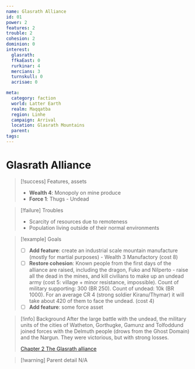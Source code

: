 ```yaml
---
name: Glasrath Alliance
id: 01
power: 2
features: 2
trouble: 2
cohesion: 2
dominion: 0
interest:
  glasrath:
  ffkaEast: 0
  rurkinar: 4
  mercians: 3
  turnskull: 0
  acrisae: 0

meta:
  category: faction
  world: Latter Earth
  realm: Maqqatba
  region: Linhe
  campaign: Arrival
  location: Glasrath Mountains
  parent: 
tags: 
---
```

# Glasrath Alliance

> [!success] Features, assets
> - **Wealth 4**: Monopoly on mine produce
> - **Force 1**: Thugs - Undead

> [!failure] Troubles
> - Scarcity of resources due to remoteness
> - Population living outside of their normal environments

> [!example] Goals
> - [ ] **Add feature**: create an industrial scale mountain manufacture (mostly for martial purposes) - Wealth 3 Manufactory (cost 8)
> - [ ] **Restore cohesion**: Known people from the first days of the alliance are raised, including the dragon, Fuko and Nilperto - raise all the dead in the mines, and kill civilians to make up an undead army (cost 5: village + minor resistance, impossible). Count of military supporting: 300 (BR 250). Count of undead: 10k (BR 1000). For an average CR 4 (strong soldier Kiranu/Thymar) it will take about 420 of them to face the undead. (cost 4)
> - [ ] **Add feature**: some force asset

> [!info] Background
> After the large battle with the undead, the military units of the cities of Watheton, Gorthugke, Gamunz and Tolfoddund joined forces with the Delmuth people (drows from the Ghost Domain) and the Nargun. They were victorious, but with strong losses.
> 
> [Chapter 2 The Glasrath alliance](_published/arrival/abridged.md#Chapter%202%20The%20Glasrath%20alliance)


> [!warning] Parent detail
> N/A
